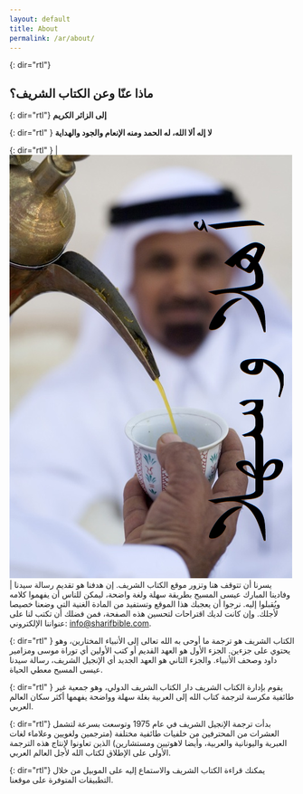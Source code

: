 ```yaml
---
layout: default
title: About
permalink: /ar/about/
---
```


{: dir="rtl"}
## ماذا عنّا وعن الكتاب الشريف؟

{: dir="rtl"}
**إلى الزائر الكريم**

{: dir="rtl" }
**لا إله ألا الله، له الحمد ومنه الإنعام والجود والهداية**

{: dir="rtl" }
| ![ahlan wa sahlan](/assets/img/ahlan-wa-sahlan-with-text.png) | يسرنا أن تتوقف هنا وتزور موقع الكتاب الشريف. إن هدفنا هو تقديم رسالة سيدنا وفادينا المبارك عيسى المسيح بطريقة سهلة ولغة واضحة، ليمكن للناس أن يفهموا كلامه ويُقبلوا إليه. نرجوا أن يعجبك هذا الموقع وتستفيد من المادة الغنية التي وضعنا خصيصا لأجلك. وإن كانت لديك اقتراحات لتحسين هذه الصفحة، فمن فضلك أن تكتب لنا على عنواننا الإلكتروني: info@sharifbible.com.

{: dir="rtl" }
الكتاب الشريف هو ترجمة ما أوحى به الله تعالى إلى الأنبياء المختارين، وهو يحتوي على جزءين. الجزء الأول هو العهد القديم أو كتب الأولين أي توراة موسى ومزامير داود وصحف الأنبياء. والجزء الثاني هو العهد الجديد أي الإنجيل الشريف، رسالة سيدنا عيسى المسيح معطي الحياة.

{: dir="rtl" }
يقوم بإدارة الكتاب الشريف دار الكتاب الشريف الدولي، وهو جمعية غير طائفية مكرسة لترجمة كتاب الله إلى العربية بغلة سهلة وواضحة يفهمها أكثر سكان العالم العربي. 

{: dir="rtl"}
بدأت ترجمة الإنجيل الشريف في عام 1975 وتوسعت بسرعة لتشمل العشرات من المحترفين من خلفيات طائفية مختلفة (مترجمين ولغويين وعلاماء لغات العبرية واليونانية والعربية، وأيضا لاهوتيين ومستشارين) الذين تعاونوا لإنتاج هذه الترجمة الأولى على الإطلاق لكتاب الله لأجل العالم العربي.

{: dir="rtl"}
يمكنك قراءة الكتاب الشريف والاستماع إليه على الموبيل من خلال التطبيقات المتوفرة على موقعنا.
